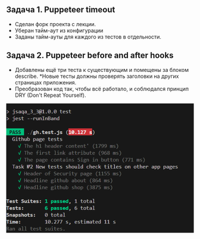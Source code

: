 ## Задача 1. Puppeteer timeout
- Сделан форк проекта с лекции.
- Уберан тайм-аут из конфигурации
- Заданы тайм-ауты для каждого из тестов в отдельности.
## Задача 2. Puppeteer before and after hooks
- Добавлены ещё три теста к существующим и помещены за блоком describe. 
  *Новые тесты должны проверять заголовки на других страницах приложения.
- Преобразован код так, чтобы всё работало, и соблюдался принцип DRY (Don't Repeat Yourself).

![alt text](image.png)